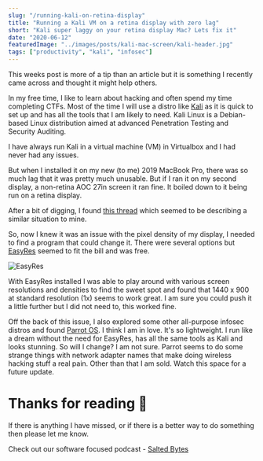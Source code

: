```yaml
---
slug: "/running-kali-on-retina-display"
title: "Running a Kali VM on a retina display with zero lag"
short: "Kali super laggy on your retina display Mac? Lets fix it"
date: "2020-06-12"
featuredImage: "../images/posts/kali-mac-screen/kali-header.jpg"
tags: ["productivity", "kali", "infosec"]
---
```


This weeks post is more of a tip than an article but it is something I recently came across and thought it might help others.

In my free time, I like to learn about hacking and often spend my time completing CTFs. Most of the time I will use a distro like [Kali](https://www.kali.org/) as it is quick to set up and has all the tools that I am likely to need. Kali Linux is a Debian-based Linux distribution aimed at advanced Penetration Testing and Security Auditing.

I have always run Kali in a virtual machine (VM) in Virtualbox and I had never had any issues.

But when I installed it on my new (to me) 2019 MacBook Pro, there was so much lag that it was pretty much unusable. But if I ran it on my second display, a non-retina AOC 27in screen it ran fine. It boiled down to it being run on a retina display.

After a bit of digging, I found [this thread](https://forums.virtualbox.org/viewtopic.php?f=8&t=93113) which seemed to be describing a similar situation to mine.

So, now I knew it was an issue with the pixel density of my display, I needed to find a program that could change it. There were several options but [EasyRes](https://apps.apple.com/app/easyres/id688211836?ls=1&mt=1) seemed to fit the bill and was free.

![EasyRes](../images/posts/kali-mac-screen/EasyRes+1.1+Yosemite.png)

With EasyRes installed I was able to play around with various screen resolutions and densities to find the sweet spot and found that 1440 x 900 at standard resolution (1x) seems to work great. I am sure you could push it a little further but I did not need to, this worked fine.

Off the back of this issue, I also explored some other all-purpose infosec distros and found [Parrot OS](https://parrotlinux.org/). I think I am in love. It's so lightweight. I run like a dream without the need for EasyRes, has all the same tools as Kali and looks stunning. So will I change? I am not sure. Parrot seems to do some strange things with network adapter names that make doing wireless hacking stuff a real pain. Other than that I am sold. Watch this space for a future update.

# Thanks for reading 🙏

If there is anything I have missed, or if there is a better way to do something then please let me know.

Check out our software focused podcast - [Salted Bytes](https://open.spotify.com/show/7IdlgpiDfYcOdCn57mPLvH?si=X1ArfHvqQXSOAfc1h7Y_Eg)
